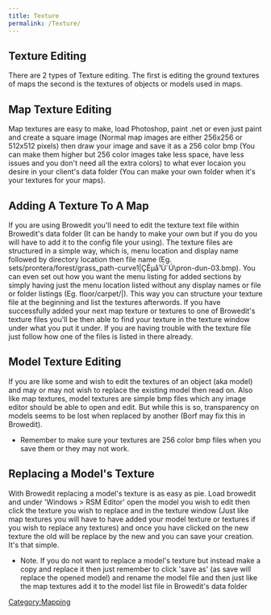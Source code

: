 ```yaml
---
title: Texture
permalink: /Texture/
---
```


Texture Editing
---------------

There are 2 types of Texture editing. The first is editing the ground textures of maps the second is the textures of objects or models used in maps.

Map Texture Editing
-------------------

Map textures are easy to make, load Photoshop, paint .net or even just paint and create a square image (Normal map images are either 256x256 or 512x512 pixels) then draw your image and save it as a 256 color bmp (You can make them higher but 256 color images take less space, have less issues and you don't need all the extra colors) to what ever locaion you desire in your client's data folder (You can make your own folder when it's your textures for your maps).

Adding A Texture To A Map
-------------------------

If you are using Browedit you'll need to edit the texture text file within Browedit's data folder (It can be handy to make your own but if you do you will have to add it to the config file your using). The texture files are structured in a simple way, which is, menu location and display name followed by directory location then file name (Eg. sets/prontera/forest/grass_path-curve1|ÇÊµå¹Ù´Ú\\pron-dun-03.bmp). You can even set out how you want the menu listing for added sections by simply having just the menu location listed without any display names or file or folder listings (Eg. floor/carpet/|). This way you can structure your texture file at the beginning and list the textures afterwords. If you have successfully added your next map texture or textures to one of Browedit's texture files you'll be then able to find your texture in the texture window under what you put it under. If you are having trouble with the texture file just follow how one of the files is listed in there already.

Model Texture Editing
---------------------

If you are like some and wish to edit the textures of an object (aka model) and may or may not wish to replace the existing model then read on. Also like map textures, model textures are simple bmp files which any image editor should be able to open and edit. But while this is so, transparency on models seems to be lost when replaced by another (Borf may fix this in Browedit).

-   Remember to make sure your textures are 256 color bmp files when you save them or they may not work.

Replacing a Model's Texture
---------------------------

With Browedit replacing a model's texture is as easy as pie. Load browedit and under 'Windows &gt; RSM Editor' open the model you wish to edit then click the texture you wish to replace and in the texture window (Just like map textures you will have to have added your model texture or textures if you wish to replace any textures) and once you have clicked on the new texture the old will be replace by the new and you can save your creation. It's that simple.

-   Note. If you do not want to replace a model's texture but instead make a copy and replace it then just remember to click 'save as' (as save will replace the opened model) and rename the model file and then just like the map textures add it to the model list file in Browedit's data folder

[Category:Mapping](/Category:Mapping "wikilink")